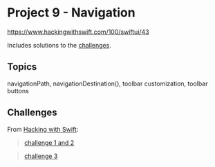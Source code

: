 # Project 9 - Navigation

https://www.hackingwithswift.com/100/swiftui/43

Includes solutions to the [challenges](https://www.hackingwithswift.com/books/ios-swiftui/navigation-wrap-up).

## Topics

navigationPath, navigationDestination(), toolbar customization, toolbar buttons

## Challenges

From [Hacking with Swift](https://www.hackingwithswift.com/books/ios-swiftui/navigation-wrap-up):
>[challenge 1 and 2](https://github.com/bashubb/100-days-of-swiftUI/blob/main/11-Project9/challenge1_2/README.md)

>[challenge 3](https://github.com/bashubb/100-days-of-swiftUI/blob/main/11-Project9/challenge3/README.md)
